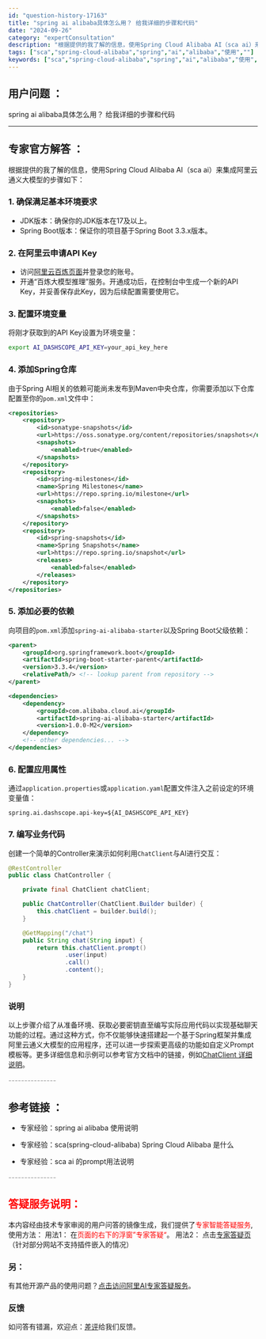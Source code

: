```yaml
---
id: "question-history-17163"
title: "spring ai alibaba具体怎么用？ 给我详细的步骤和代码"
date: "2024-09-26"
category: "expertConsultation"
description: "根据提供的我了解的信息，使用Spring Cloud Alibaba AI（sca ai）来集成阿里云通义大模型的步骤如下：### 1. 确保满足基本环境要求- JDK版本：确保你的JDK版本在17及以上。- Spring Boot版本：保证你的项目基于Spring Boot 3.3.x版本。###"
tags: ["sca","spring-cloud-alibaba","spring","ai","alibaba","使用",""]
keywords: ["sca","spring-cloud-alibaba","spring","ai","alibaba","使用",""]
---
```


## 用户问题 ： 
 spring ai alibaba具体怎么用？ 给我详细的步骤和代码  

---------------
## 专家官方解答 ：

根据提供的我了解的信息，使用Spring Cloud Alibaba AI（sca ai）来集成阿里云通义大模型的步骤如下：

### 1. 确保满足基本环境要求
- JDK版本：确保你的JDK版本在17及以上。
- Spring Boot版本：保证你的项目基于Spring Boot 3.3.x版本。

### 2. 在阿里云申请API Key
- 访问[阿里云百炼页面](https://www.aliyun.com/product/bailian)并登录您的账号。
- 开通“百炼大模型推理”服务。开通成功后，在控制台中生成一个新的API Key，并妥善保存此Key，因为后续配置需要使用它。

### 3. 配置环境变量
将刚才获取到的API Key设置为环境变量：
```bash
export AI_DASHSCOPE_API_KEY=your_api_key_here
```

### 4. 添加Spring仓库
由于Spring AI相关的依赖可能尚未发布到Maven中央仓库，你需要添加以下仓库配置至你的`pom.xml`文件中：
```xml
<repositories>
    <repository>
        <id>sonatype-snapshots</id>
        <url>https://oss.sonatype.org/content/repositories/snapshots</url>
        <snapshots>
            <enabled>true</enabled>
        </snapshots>
    </repository>
    <repository>
        <id>spring-milestones</id>
        <name>Spring Milestones</name>
        <url>https://repo.spring.io/milestone</url>
        <snapshots>
            <enabled>false</enabled>
        </snapshots>
    </repository>
    <repository>
        <id>spring-snapshots</id>
        <name>Spring Snapshots</name>
        <url>https://repo.spring.io/snapshot</url>
        <releases>
            <enabled>false</enabled>
        </releases>
    </repository>
</repositories>
```

### 5. 添加必要的依赖
向项目的`pom.xml`添加`spring-ai-alibaba-starter`以及Spring Boot父级依赖：
```xml
<parent>
    <groupId>org.springframework.boot</groupId>
    <artifactId>spring-boot-starter-parent</artifactId>
    <version>3.3.4</version>
    <relativePath/> <!-- lookup parent from repository -->
</parent>

<dependencies>
    <dependency>
        <groupId>com.alibaba.cloud.ai</groupId>
        <artifactId>spring-ai-alibaba-starter</artifactId>
        <version>1.0.0-M2</version>
    </dependency>
    <!-- other dependencies... -->
</dependencies>
```

### 6. 配置应用属性
通过`application.properties`或`application.yaml`配置文件注入之前设定的环境变量值：
```properties
spring.ai.dashscope.api-key=${AI_DASHSCOPE_API_KEY}
```

### 7. 编写业务代码
创建一个简单的Controller来演示如何利用`ChatClient`与AI进行交互：
```java
@RestController
public class ChatController {

    private final ChatClient chatClient;

    public ChatController(ChatClient.Builder builder) {
        this.chatClient = builder.build();
    }

    @GetMapping("/chat")
    public String chat(String input) {
        return this.chatClient.prompt()
                .user(input)
                .call()
                .content();
    }
}
```

### 说明
以上步骤介绍了从准备环境、获取必要密钥直至编写实际应用代码以实现基础聊天功能的过程。通过这种方式，你不仅能够快速搭建起一个基于Spring框架并集成阿里云通义大模型的应用程序，还可以进一步探索更高级的功能如自定义Prompt模板等。更多详细信息和示例可以参考官方文档中的链接，例如[ChatClient 详细说明](https://sca.aliyun.com/ai/tutorials/chat-client/)。


<font color="#949494">---------------</font> 


## 参考链接 ：

* 专家经验：spring ai alibaba 使用说明 
 
 * 专家经验：sca(spring-cloud-alibaba) Spring Cloud Alibaba 是什么 
 
 * 专家经验：sca ai 的prompt用法说明 


 <font color="#949494">---------------</font> 
 


## <font color="#FF0000">答疑服务说明：</font> 

本内容经由技术专家审阅的用户问答的镜像生成，我们提供了<font color="#FF0000">专家智能答疑服务</font>,使用方法：
用法1： 在<font color="#FF0000">页面的右下的浮窗”专家答疑“</font>。
用法2： 点击[专家答疑页](https://answer.opensource.alibaba.com/docs/intro)（针对部分网站不支持插件嵌入的情况）
### 另：


有其他开源产品的使用问题？[点击访问阿里AI专家答疑服务](https://answer.opensource.alibaba.com/docs/intro)。
### 反馈
如问答有错漏，欢迎点：[差评](https://ai.nacos.io/user/feedbackByEnhancerGradePOJOID?enhancerGradePOJOId=17164)给我们反馈。
